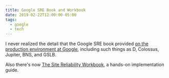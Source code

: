 ```yaml
---
title: Google SRE Book and Workbook
date: 2019-02-22T12:00:00-05:00
tags:
  - google
  - tech
---
```


I never realized the detail that the Google SRE book provided
[on the production environment at Google](https://landing.google.com/sre/sre-book/chapters/production-environment/),
including such things as D, Colossus, Jupiter, BNS, and GSLB.

Also there's now [The Site Reliability Workbook](https://landing.google.com/sre/workbook/toc/), a hands-on implementation guide.

<a href="https://brid.gy/publish/twitter"></a>
